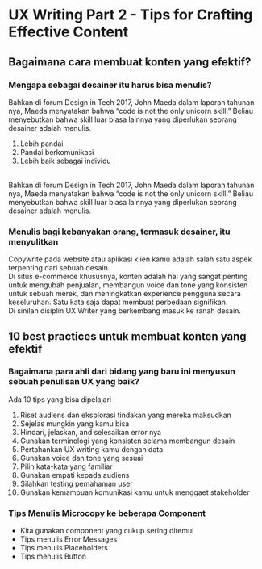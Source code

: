 # UX Writing Part 2 - Tips for Crafting Effective Content

## Bagaimana cara membuat konten yang efektif?
### Mengapa sebagai desainer itu harus bisa menulis?
Bahkan di forum Design in Tech 2017, John Maeda dalam laporan tahunan nya, Maeda menyatakan bahwa “code is not the only unicorn skill.” Beliau menyebutkan bahwa skill luar biasa lainnya yang diperlukan seorang desainer adalah menulis.
1. Lebih pandai
2. Pandai berkomunikasi
3. Lebih baik sebagai individu 
<br/>
Bahkan di forum Design in Tech 2017, John Maeda dalam laporan tahunan nya, Maeda menyatakan bahwa “code is not the only unicorn skill.” Beliau menyebutkan bahwa skill luar biasa lainnya yang diperlukan seorang desainer adalah menulis.

### Menulis bagi kebanyakan orang, termasuk desainer, itu menyulitkan
Copywrite pada website atau aplikasi klien kamu adalah salah satu aspek terpenting dari sebuah desain. <br/>
Di situs e-commerce khususnya, konten adalah hal yang sangat penting untuk mengubah penjualan, membangun voice dan tone yang konsisten untuk sebuah merek, dan meningkatkan experience pengguna secara keseluruhan. Satu kata saja dapat membuat perbedaan signifikan. <br/>
Di sinilah disiplin UX Writer yang berkembang masuk ke ranah desain.

## 10 best practices untuk membuat konten yang efektif
### Bagaimana para ahli dari bidang yang baru ini menyusun sebuah penulisan UX yang baik? <br/>
Ada 10 tips yang bisa dipelajari
1. Riset audiens dan eksplorasi tindakan yang mereka maksudkan
2. Sejelas mungkin yang kamu bisa
3. Hindari, jelaskan, and selesaikan error nya
4. Gunakan terminologi yang konsisten selama membangun desain
5. Pertahankan UX writing kamu dengan data
6. Gunakan voice dan tone yang sesuai
7. Pilih kata-kata yang familiar
8. Gunakan empati kepada audiens
9. Silahkan testing pemahaman user
10. Gunakan kemampuan komunikasi kamu untuk menggaet stakeholder

### Tips Menulis Microcopy ke beberapa Component
- Kita gunakan component yang cukup sering ditemui
- Tips menulis Error Messages
- Tips menulis Placeholders
- Tips menulis Button
